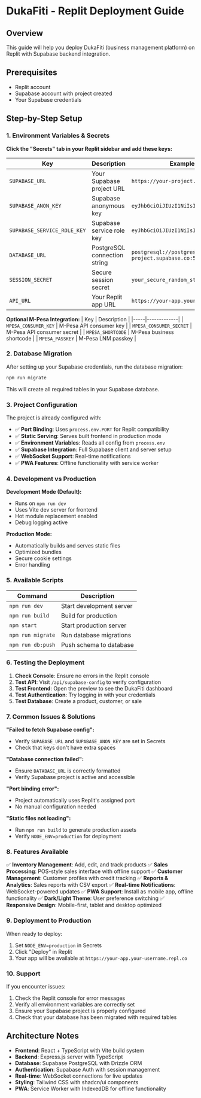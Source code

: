 # DukaFiti - Replit Deployment Guide

## Overview
This guide will help you deploy DukaFiti (business management platform) on Replit with Supabase backend integration.

## Prerequisites
- Replit account
- Supabase account with project created
- Your Supabase credentials

## Step-by-Step Setup

### 1. Environment Variables & Secrets

**Click the "Secrets" tab in your Replit sidebar and add these keys:**

| Key | Description | Example Value |
|-----|-------------|---------------|
| `SUPABASE_URL` | Your Supabase project URL | `https://your-project.supabase.co` |
| `SUPABASE_ANON_KEY` | Supabase anonymous key | `eyJhbGciOiJIUzI1NiIsInR5cCI6...` |
| `SUPABASE_SERVICE_ROLE_KEY` | Supabase service role key | `eyJhbGciOiJIUzI1NiIsInR5cCI6...` |
| `DATABASE_URL` | PostgreSQL connection string | `postgresql://postgres:password@db.your-project.supabase.co:5432/postgres` |
| `SESSION_SECRET` | Secure session secret | `your_secure_random_string_here` |
| `API_URL` | Your Replit app URL | `https://your-app.your-username.repl.co` |

**Optional M-Pesa Integration:**
| Key | Description |
|-----|-------------|
| `MPESA_CONSUMER_KEY` | M-Pesa API consumer key |
| `MPESA_CONSUMER_SECRET` | M-Pesa API consumer secret |
| `MPESA_SHORTCODE` | M-Pesa business shortcode |
| `MPESA_PASSKEY` | M-Pesa LNM passkey |

### 2. Database Migration

After setting up your Supabase credentials, run the database migration:

```bash
npm run migrate
```

This will create all required tables in your Supabase database.

### 3. Project Configuration

The project is already configured with:

- ✅ **Port Binding**: Uses `process.env.PORT` for Replit compatibility
- ✅ **Static Serving**: Serves built frontend in production mode
- ✅ **Environment Variables**: Reads all config from `process.env`
- ✅ **Supabase Integration**: Full Supabase client and server setup
- ✅ **WebSocket Support**: Real-time notifications
- ✅ **PWA Features**: Offline functionality with service worker

### 4. Development vs Production

**Development Mode (Default):**
- Runs on `npm run dev`
- Uses Vite dev server for frontend
- Hot module replacement enabled
- Debug logging active

**Production Mode:**
- Automatically builds and serves static files
- Optimized bundles
- Secure cookie settings
- Error handling

### 5. Available Scripts

| Command | Description |
|---------|-------------|
| `npm run dev` | Start development server |
| `npm run build` | Build for production |
| `npm start` | Start production server |
| `npm run migrate` | Run database migrations |
| `npm run db:push` | Push schema to database |

### 6. Testing the Deployment

1. **Check Console**: Ensure no errors in the Replit console
2. **Test API**: Visit `/api/supabase-config` to verify configuration
3. **Test Frontend**: Open the preview to see the DukaFiti dashboard
4. **Test Authentication**: Try logging in with your credentials
5. **Test Database**: Create a product, customer, or sale

### 7. Common Issues & Solutions

**"Failed to fetch Supabase config":**
- Verify `SUPABASE_URL` and `SUPABASE_ANON_KEY` are set in Secrets
- Check that keys don't have extra spaces

**"Database connection failed":**
- Ensure `DATABASE_URL` is correctly formatted
- Verify Supabase project is active and accessible

**"Port binding error":**
- Project automatically uses Replit's assigned port
- No manual configuration needed

**"Static files not loading":**
- Run `npm run build` to generate production assets
- Verify `NODE_ENV=production` for deployment

### 8. Features Available

✅ **Inventory Management**: Add, edit, and track products
✅ **Sales Processing**: POS-style sales interface with offline support
✅ **Customer Management**: Customer profiles with credit tracking
✅ **Reports & Analytics**: Sales reports with CSV export
✅ **Real-time Notifications**: WebSocket-powered updates
✅ **PWA Support**: Install as mobile app, offline functionality
✅ **Dark/Light Theme**: User preference switching
✅ **Responsive Design**: Mobile-first, tablet and desktop optimized

### 9. Deployment to Production

When ready to deploy:

1. Set `NODE_ENV=production` in Secrets
2. Click "Deploy" in Replit
3. Your app will be available at `https://your-app.your-username.repl.co`

### 10. Support

If you encounter issues:
1. Check the Replit console for error messages
2. Verify all environment variables are correctly set
3. Ensure your Supabase project is properly configured
4. Check that your database has been migrated with required tables

## Architecture Notes

- **Frontend**: React + TypeScript with Vite build system
- **Backend**: Express.js server with TypeScript
- **Database**: Supabase PostgreSQL with Drizzle ORM
- **Authentication**: Supabase Auth with session management
- **Real-time**: WebSocket connections for live updates
- **Styling**: Tailwind CSS with shadcn/ui components
- **PWA**: Service Worker with IndexedDB for offline functionality